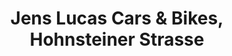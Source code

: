 ---
title: "Jens Lucas Cars & Bikes, Hohnsteiner Strasse"
url: /rathmannsdorf/jens-lucas-cars-und-bikes-hohnsteiner-strasse/
shop: Motorrad
---